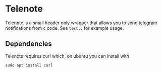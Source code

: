 # Telenote
Telenote is a small header only wrapper that allows you to send telegram notifications from c code. 
See `test.c` for example usage.

## Dependencies
Telenote requires curl which, on ubuntu you can install with 
```
sudo apt install curl
```

